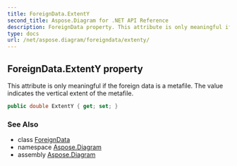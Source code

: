 ```yaml
---
title: ForeignData.ExtentY
second_title: Aspose.Diagram for .NET API Reference
description: ForeignData property. This attribute is only meaningful if the foreign data is a metafile. The value indicates the vertical extent of the metafile
type: docs
url: /net/aspose.diagram/foreigndata/extenty/
---
```

## ForeignData.ExtentY property

This attribute is only meaningful if the foreign data is a metafile. The value indicates the vertical extent of the metafile.

```csharp
public double ExtentY { get; set; }
```

### See Also

* class [ForeignData](../)
* namespace [Aspose.Diagram](../../foreigndata/)
* assembly [Aspose.Diagram](../../../)


